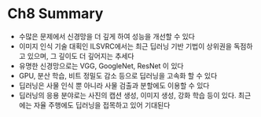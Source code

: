 # Ch8 Summary
- 수많은 문제에서 신경망을 더 깊게 하여 성능을 개선할 수 있다
- 이미지 인식 기술 대획인 ILSVRC에서는 최근 딥러닝 기반 기법이 상위권을 독점하고 있으며, 그 깊이도 더 깊어지는 추세다
- 유명한 신경망으로는 VGG, GoogleNet, ResNet 이 있다
- GPU, 분산 학습, 비트 정밀도 감소 등으로 딥러닝을 고속화 할 수 있다
- 딥러닝은 사물 인식 뿐 아니라 사물 검출과 분할에도 이용할 수 있다
- 딥러닝의 응용 분야로는 사진의 캡션 생성, 이미지 생성, 강화 학습 등이 있다. 최근에는 자율 주행에도 딥러닝을 접목하고 있어 기대된다